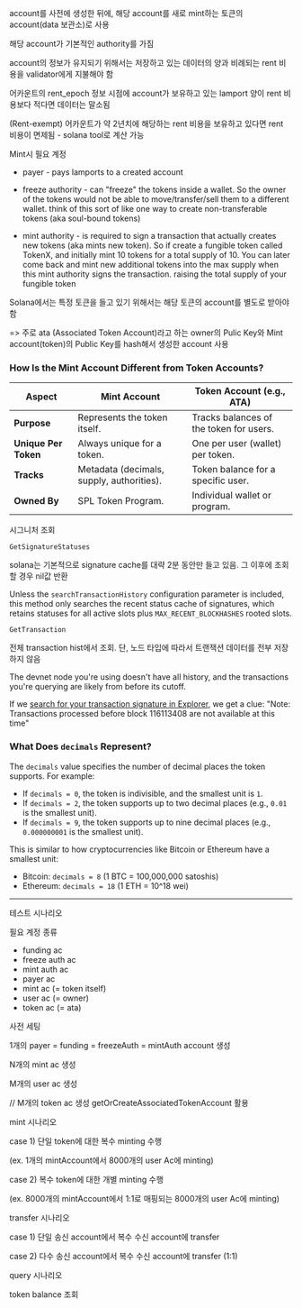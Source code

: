 





account를 사전에 생성한 뒤에, 해당 account를 새로 mint하는 토큰의 account(data 보관소)로 사용

해당 account가 기본적인 authority를 가짐

account의 정보가 유지되기 위해서는 저장하고 있는 데이터의 양과 비례되는 rent 비용을 validator에게 지불해야 함

어카운트의 rent_epoch 정보 시점에 account가 보유하고 있는 lamport 양이 rent 비용보다 적다면 데이터는 말소됨

(Rent-exempt) 어카운트가 약 2년치에 해당하는 rent 비용을 보유하고 있다면 rent 비용이 면제됨 - solana tool로 계산 가능



Mint시 필요 계정

- payer - pays lamports to a created account 

- freeze authority - can "freeze" the tokens inside a wallet. So the owner of the tokens would not be able to move/transfer/sell them to a different wallet. think of this sort of like one way to create non-transferable tokens (aka soul-bound tokens)
- mint authority - is required to sign a transaction that actually creates new tokens (aka mints new token). So if create a fungible token called TokenX, and initially mint 10 tokens for a total supply of 10. You can later come back and mint new additional tokens into the max supply when this mint authority signs the transaction. raising the total supply of your fungible token



Solana에서는 특정 토큰을 들고 있기 위해서는 해당 토큰의 account를 별도로 받아야 함

=> 주로 ata (Associated Token Account)라고 하는 owner의 Pulic Key와 Mint account(token)의 Public Key를 hash해서 생성한 account 사용



### **How Is the Mint Account Different from Token Accounts?**

| **Aspect**           | **Mint Account**                          | **Token Account (e.g., ATA)**           |
| -------------------- | ----------------------------------------- | --------------------------------------- |
| **Purpose**          | Represents the token itself.              | Tracks balances of the token for users. |
| **Unique Per Token** | Always unique for a token.                | One per user (wallet) per token.        |
| **Tracks**           | Metadata (decimals, supply, authorities). | Token balance for a specific user.      |
| **Owned By**         | SPL Token Program.                        | Individual wallet or program.           |











시그니처 조회

`GetSignatureStatuses` 

solana는 기본적으로 signature cache를 대략 2분 동안만 들고 있음. 그 이후에 조회할 경우 nil값 반환

Unless the `searchTransactionHistory` configuration parameter is included, this method only searches the recent status cache of signatures, which retains statuses for all active slots plus `MAX_RECENT_BLOCKHASHES` rooted slots.



`GetTransaction`

전체 transaction hist에서 조회. 단, 노드 타입에 따라서 트랜잭션 데이터를 전부 저장하지 않음

The devnet node you're using doesn't have all history, and the transactions you're querying are likely from before its cutoff.

If we [search for your transaction signature in Explorer](https://explorer.solana.com/tx/8crW2M8mwCTLmbUbnbthi8KYyvN9iQd2a1XnTQvs9Zu4cTrFAaprU6fic66GLCVoovp5BX8e6cCJ38cYWhr7vg1?cluster=devnet), we get a clue: "Note: Transactions processed before block 116113408 are not available at this time"







### **What Does `decimals` Represent?**

The `decimals` value specifies the number of decimal places the token supports. For example:

- If `decimals = 0`, the token is indivisible, and the smallest unit is `1`.
- If `decimals = 2`, the token supports up to two decimal places (e.g., `0.01` is the smallest unit).
- If `decimals = 9`, the token supports up to nine decimal places (e.g., `0.000000001` is the smallest unit).

This is similar to how cryptocurrencies like Bitcoin or Ethereum have a smallest unit:

- Bitcoin: `decimals = 8` (1 BTC = 100,000,000 satoshis)
- Ethereum: `decimals = 18` (1 ETH = 10^18 wei)









---



테스트 시나리오



필요 계정 종류

- funding ac
- freeze auth ac
- mint auth ac
- payer ac
- mint ac (= token itself)
- user ac (= owner)
- token ac (= ata)





사전 세팅

1개의 payer = funding = freezeAuth = mintAuth account 생성

N개의 mint ac 생성

M개의 user ac 생성

// M개의 token ac 생성 getOrCreateAssociatedTokenAccount 활용



mint 시나리오

case 1) 단일 token에 대한 복수 minting 수행

(ex. 1개의 mintAccount에서 8000개의 user Ac에 minting)

case 2) 복수 token에 대한 개별 minting 수행

(ex. 8000개의 mintAccount에서 1:1로 매핑되는 8000개의 user Ac에 minting)



transfer 시나리오

case 1) 단일 송신 account에서 복수 수신 account에 transfer

case 2) 다수 송신 account에서 복수 수신 account에 transfer (1:1)



query 시나리오

token balance 조회























































